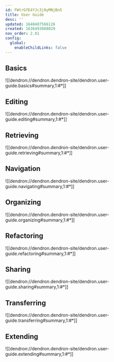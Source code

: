 ```yaml
---
id: FWtrGfE4YJc3j0yMNjBn5
title: User Guide
desc: ''
updated: 1640487566126
created: 1636493088029
nav_order: 2.01
config:
  global:
    enableChildLinks: false
---
```



## Basics
![[dendron://dendron.dendron-site/dendron.user-guide.basics#summary,1:#*]]

## Editing
![[dendron://dendron.dendron-site/dendron.user-guide.editing#summary,1:#*]]

## Retrieving
![[dendron://dendron.dendron-site/dendron.user-guide.retrieving#summary,1:#*]]

## Navigation
![[dendron://dendron.dendron-site/dendron.user-guide.navigating#summary,1:#*]]

## Organizing
![[dendron://dendron.dendron-site/dendron.user-guide.organizing#summary,1:#*]]

## Refactoring
![[dendron://dendron.dendron-site/dendron.user-guide.refactoring#summary,1:#*]]

## Sharing
![[dendron://dendron.dendron-site/dendron.user-guide.sharing#summary,1:#*]]

## Transferring
![[dendron://dendron.dendron-site/dendron.user-guide.transferring#summary,1:#*]]

## Extending
![[dendron://dendron.dendron-site/dendron.user-guide.extending#summary,1:#*]]